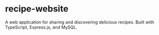 # recipe-website
A web application for sharing and discovering delicious recipes. Built with TypeScript, Express.js, and MySQL.
